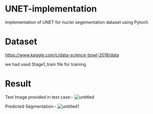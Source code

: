 # UNET-implementation
Implementation of UNET for nuclei segementation dataset using Pytoch

# Dataset

https://www.kaggle.com/c/data-science-bowl-2018/data

we had used Stage1_train file for training



# Result

Test Image provided in test case:-
![untitled](https://user-images.githubusercontent.com/45672459/60035671-081a9c80-96cb-11e9-9005-d02367ae985f.png)

Predicted Segmentation:-
![untitled1](https://user-images.githubusercontent.com/45672459/60035678-0bae2380-96cb-11e9-872f-683e68fba231.png)
